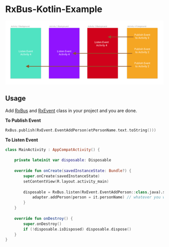 # RxBus-Kotlin-Example
![RxBus Example](art/RxBus.png)



Usage
-----

Add [RxBus](RxBus.kt) and [RxEvent](RxEvent.kt) class in your project and you are done.

**To Publish Event**

```kt
RxBus.publish(RxEvent.EventAddPerson(etPersonName.text.toString()))
```

**To Listen Event**

```kt
class MainActivity : AppCompatActivity() {

    private lateinit var disposable: Disposable

    override fun onCreate(savedInstanceState: Bundle?) {
        super.onCreate(savedInstanceState)
        setContentView(R.layout.activity_main)

        disposable = RxBus.listen(RxEvent.EventAddPerson::class.java).subscribe {
            adapter.addPerson(person = it.personName) // whatever you wanna do with data
        }
    }

    override fun onDestroy() {
        super.onDestroy()
        if (!disposable.isDisposed) disposable.dispose()
    }
}

```
